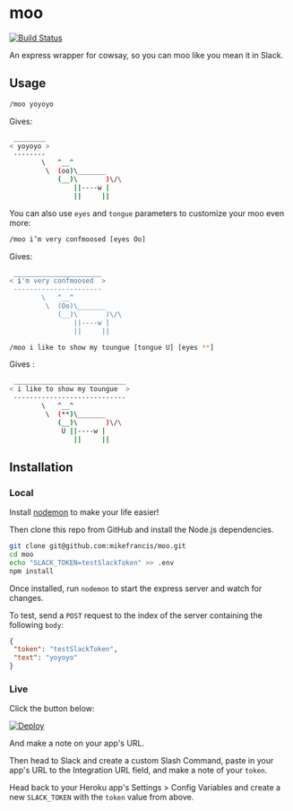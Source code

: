 # moo

[![Build Status](https://travis-ci.org/mikefrancis/moo.svg?branch=master)](https://travis-ci.org/mikefrancis/moo)

An express wrapper for cowsay, so you can moo like you mean it in Slack.

## Usage

```bash
/moo yoyoyo
```

Gives:

```bash
 ________
< yoyoyo >
 --------
        \   ^__^
         \  (oo)\_______
            (__)\       )\/\
                ||----w |
                ||     ||
```

You can also use `eyes` and `tongue` parameters to customize your moo even more: 

```bash
/moo i’m very confmoosed [eyes Oo] 
```

Gives: 
```bash
 ______________________
< i'm very confmoosed  >
 ----------------------
        \   ^__^
         \  (Oo)\_______
            (__)\       )\/\
                ||----w |
                ||     ||
```

```bash
/moo i like to show my toungue [tongue U] [eyes **]
```

Gives : 

```bash
 ____________________________
< i like to show my toungue  >
 ----------------------------
        \   ^__^
         \  (**)\_______
            (__)\       )\/\
             U ||----w |
                ||     ||
```

## Installation

### Local

Install [nodemon](http://nodemon.io) to make your life easier!

Then clone this repo from GitHub and install the Node.js dependencies.

```bash
git clone git@github.com:mikefrancis/moo.git
cd moo
echo "SLACK_TOKEN=testSlackToken" >> .env
npm install
```

Once installed, run `nodemon` to start the express server and watch for changes.

To test, send a `POST` request to the index of the server containing the following `body`:

```json
{
 "token": "testSlackToken",
 "text": "yoyoyo"
}
```

### Live

Click the button below:

[![Deploy](https://www.herokucdn.com/deploy/button.svg)](https://heroku.com/deploy)

And make a note on your app's URL.

Then head to Slack and create a custom Slash Command, paste in your app's URL to the Integration URL field, and make a note of your `token`.

Head back to your Heroku app's Settings > Config Variables and create a new `SLACK_TOKEN` with the `token` value from above.
